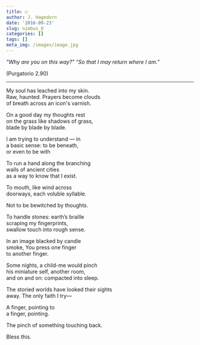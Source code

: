 ```yaml
---
title: ◯
author: J. Hagedorn
date: '2016-09-23'
slug: nimbus_O
categories: []
tags: []
meta_img: /images/image.jpg
---
```


*"Why are you on this way?" "So that I may return where I am."*  

(Purgatorio 2.90)  

---

My soul has leached into my skin.  
Raw, haunted.  Prayers become clouds  
of breath across an icon's varnish.  

On a good day my thoughts rest  
on the grass like shadows of grass,  
blade by blade by blade.  

I am trying to understand — in  
a basic sense: to be beneath,  
or even to be with  

To run a hand along the branching  
walls of ancient cities  
as a way to know that I exist.  

To mouth, like wind across  
doorways, each voluble syllable.  

Not to be bewitched by thoughts.  

To handle stones: earth’s braille  
scraping my fingerprints,  
swallow touch into rough sense.  

In an image blacked by candle  
smoke, You press one finger  
to another finger.  

Some nights, a child-me would pinch  
his miniature self, another room,  
and on and on: compacted into sleep.  

The storied worlds have looked their sights  
away.  The only faith I try—  

A finger, pointing to  
a finger, pointing.  

The pinch of something touching back.  

Bless this.


